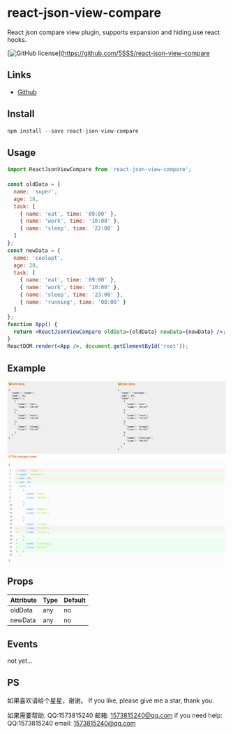 # react-json-view-compare

React json compare view plugin, supports expansion and hiding.use react hooks.

[![GitHub license](https://img.shields.io/badge/license-MIT-blue.svg)](https://github.com/5SSS/react-json-view-compare

## Links

- [Github](https://github.com/5SSS/react-json-view-compare)

## Install

```js
npm install --save react-json-view-compare
```

## Usage

```jsx
import ReactJsonViewCompare from 'react-json-view-compare';

const oldData = {
  name: 'super',
  age: 18,
  task: [
    { name: 'eat', time: '09:00' },
    { name: 'work', time: '10:00' },
    { name: 'sleep', time: '22:00' }
  ]
};
const newData = {
  name: 'coolapt',
  age: 20,
  task: [
    { name: 'eat', time: '09:00' },
    { name: 'work', time: '10:00' },
    { name: 'sleep', time: '23:00' },
    { name: 'running', time: '08:00' }
  ]
};
function App() {
  return <ReactJsonViewCompare oldData={oldData} newData={newData} />;
}
ReactDOM.render(<App />, document.getElementById('root'));
```

## Example

![示例1](./assets/images/merge.png)

## Props

| Attribute | Type | Default |
| --------- | ---- | ------- |
| oldData   | any  | no      |
| newData   | any  | no      |

## Events

not yet...

## PS

如果喜欢请给个星星，谢谢。
If you like, please give me a star, thank you.

如果需要帮助: QQ:1573815240 邮箱: 1573815240@qq.com
if you need help: QQ:1573815240 email: 1573815240@qq.com
